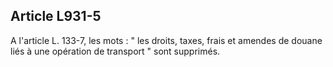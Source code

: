 Article L931-5
----
A l'article L. 133-7, les mots : " les droits, taxes, frais et amendes de douane
liés à une opération de transport " sont supprimés.
